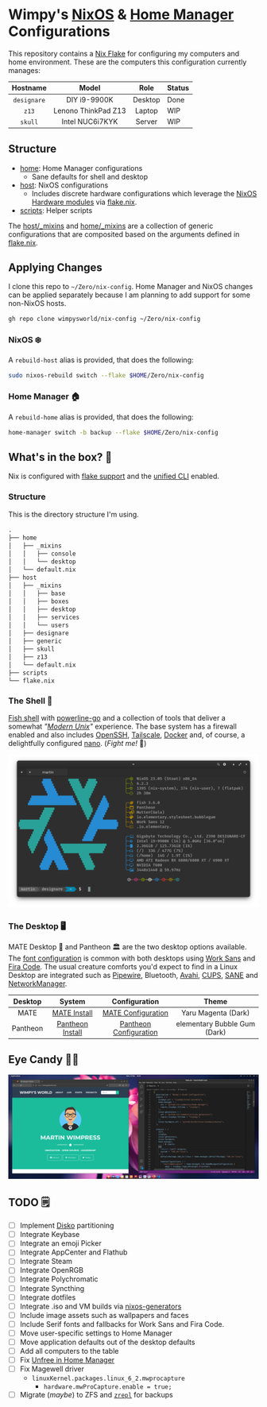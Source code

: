 # Wimpy's [NixOS]  & [Home Manager] Configurations

[NixOS]: https://nixos.org/
[Home Manager]: https://github.com/nix-community/home-manager

This repository contains a [Nix Flake](https://nixos.wiki/wiki/Flakes) for configuring my computers and home environment. These are the computers this configuration currently manages:

|  Hostname   |        Model        |  Role   |  Status  |
| :---------: | :-----------------: | :-----: | :------- |
| `designare` | DIY i9-9900K        | Desktop | Done     |
| `z13`       | Lenono ThinkPad Z13 | Laptop  | WIP      |
| `skull`     | Intel NUC6i7KYK     | Server  | WIP      |

## Structure

- [home]: Home Manager configurations
  - Sane defaults for shell and desktop
- [host]: NixOS configurations
  - Includes discrete hardware configurations which leverage the [NixOS Hardware modules](https://github.com/NixOS/nixos-hardware) via [flake.nix].
- [scripts]: Helper scripts

The [host/_mixins] and [home/_mixins] are a collection of generic configurations that are composited based on the arguments defined in [flake.nix].

[home]: ./home
[host]: ./host
[host/_mixins]: ./host/_mixins
[home/_mixins]: ./home/_mixins
[flake.nix]: ./flake.nix
[scripts]: ./scripts

## Applying Changes

I clone this repo to `~/Zero/nix-config`. Home Manager and NixOS changes can be applied separately because I am planning to add support for some non-NixOS hosts.

```bash
gh repo clone wimpysworld/nix-config ~/Zero/nix-config
```

### NixOS ❄️

A `rebuild-host` alias is provided, that does the following:

```bash
sudo nixos-rebuild switch --flake $HOME/Zero/nix-config
```

### Home Manager 🏠️

A `rebuild-home` alias is provided, that does the following:

```bash
home-manager switch -b backup --flake $HOME/Zero/nix-config
```

## What's in the box? 🎁

Nix is configured with [flake support](https://zero-to-nix.com/concepts/flakes) and the [unified CLI](https://zero-to-nix.com/concepts/nix#unified-cli) enabled.

### Structure

This is the directory structure I'm using.

```
.
├── home
│   ├── _mixins
│   │   ├── console
│   │   └── desktop
│   └── default.nix
├── host
│   ├── _mixins
│   │   ├── base
│   │   ├── boxes
│   │   ├── desktop
│   │   ├── services
│   │   └── users
│   ├── designare
│   ├── generic
│   ├── skull
│   ├── z13
│   └── default.nix
├── scripts
└── flake.nix
```

### The Shell 🐚

[Fish shell] with [powerline-go](https://github.com/justjanne/powerline-go) and a collection of tools that deliver a somewhat *"[Modern Unix]"* experience. The base system has a firewall enabled and also includes [OpenSSH], [Tailscale], [Docker] and, of course, a delightfully configured [nano]. (*Fight me!* 🥊)

[Fish shell]: ./home/_mixins/console/fish.nix
[Modern Unix]: ./home/_mixins/console/default.nix
[OpenSSH]: ./host/_mixins/services/openssh.nix
[Tailscale]: ./host/_mixins/services/tailscale.nix
[Docker]: ./host/_mixins/boxes/docker.nix
[nano]: ./host/_mixins/console/nano.nix

![neofetch on Designare](.github/screenshots/neofetch.png)

### The Desktop 🖥️

MATE Desktop 🧉 and Pantheon 🏛️ are the two desktop options available. The [font configuration] is common with both desktops using [Work Sans](https://fonts.google.com/specimen/Work+Sans) and [Fira Code](https://fonts.google.com/specimen/Fira+Code). The usual creature comforts you'd expect to find in a Linux Desktop are integrated such as [Pipewire], Bluetooth, [Avahi], [CUPS], [SANE] and [NetworkManager].

[font configuration]: ./host/_mixins/desktop/default.nix
[Pipewire]: ./host/_mixins/services/pipewire.nix
[Avahi]: ./host/_mixins/services/avahi.nix
[CUPS]: ./host/_mixins/services/cups.nix
[SANE]: ./host/_mixins/services/sane.nix
[NetworkManager]: ./host/_mixins/services/networkmanager.nix

|  Desktop  |       System       |       Configuration       |             Theme            |
| :-------: | :----------------: | :-----------------------: | :--------------------------: |
| MATE      | [MATE Install]     | [MATE Configuration]      | Yaru Magenta (Dark)          |
| Pantheon  | [Pantheon Install] | [Pantheon Configuration]  | elementary Bubble Gum (Dark) |

[MATE Install]: ./host/_mixins/desktop/mate.nix
[Pantheon Install]: ./host/_mixins/desktop/pantheon.nix
[MATE Configuration]: ./home/_mixins/desktop/mate.nix
[Pantheon Configuration]: ./home/_mixins/desktop/pantheon.nix

## Eye Candy 👀🍬

![Pantheon on Designare](.github/screenshots/pantheon.png)

## TODO 🗒️

- [ ] Implement [Disko](https://github.com/nix-community/disko) partitioning
- [ ] Integrate Keybase
- [ ] Integrate an emoji Picker
- [ ] Integrate AppCenter and Flathub
- [ ] Integrate Steam
- [ ] Integrate OpenRGB
- [ ] Integrate Polychromatic
- [ ] Integrate Syncthing
- [ ] Integrate dotfiles
- [ ] Integrate .iso and VM builds via [nixos-generators](https://github.com/nix-community/nixos-generators)
- [ ] Include image assets such as wallpapers and faces
- [ ] Include Serif fonts and fallbacks for Work Sans and Fira Code.
- [ ] Move user-specific settings to Home Manager
- [ ] Move application defaults out of the desktop defaults
- [ ] Add all computers to the table
- [ ] Fix [Unfree in Home Manager](https://nixos.wiki/wiki/Flakes#Enable_unfree_software)
- [ ] Fix Magewell driver
  - `linuxKernel.packages.linux_6_2.mwprocapture`
    - `hardware.mwProCapture.enable = true;`
- [ ] Migrate (*maybe*) to ZFS and [`zrepl`](https://zrepl.github.io/) for backups
